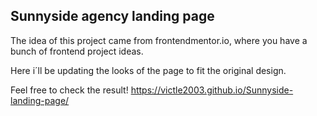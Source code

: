 ## Sunnyside agency landing page

The idea of this project came from frontendmentor.io, where you have a bunch of frontend project ideas. 

Here i´ll be updating the looks of the page to fit the original design.

Feel free to check the result! https://victle2003.github.io/Sunnyside-landing-page/
